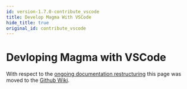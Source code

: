 ```yaml
---
id: version-1.7.0-contribute_vscode
title: Develop Magma With VSCode
hide_title: true
original_id: contribute_vscode
---
```


# Devloping Magma with VSCode

With respect to the [ongoing documentation restructuring](https://github.com/magma/magma/issues/9848) this page was moved to the [Github Wiki](https://github.com/magma/magma/wiki/Contributing-Code-with-VSCode).
